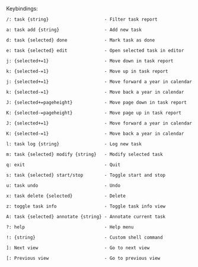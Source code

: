 Keybindings:

    /: task {string}                     - Filter task report

    a: task add {string}                 - Add new task

    d: task {selected} done              - Mark task as done

    e: task {selected} edit              - Open selected task in editor

    j: {selected+=1}                     - Move down in task report

    k: {selected-=1}                     - Move up in task report

    j: {selected+=1}                     - Move forward a year in calendar

    k: {selected-=1}                     - Move back a year in calendar

    J: {selected+=pageheight}            - Move page down in task report

    K: {selected-=pageheight}            - Move page up in task report

    J: {selected+=1}                     - Move forward a year in calendar

    K: {selected-=1}                     - Move back a year in calendar

    l: task log {string}                 - Log new task

    m: task {selected} modify {string}   - Modify selected task

    q: exit                              - Quit

    s: task {selected} start/stop        - Toggle start and stop

    u: task undo                         - Undo

    x: task delete {selected}            - Delete

    z: toggle task info                  - Toggle task info view

    A: task {selected} annotate {string} - Annotate current task

    ?: help                              - Help menu

    !: {string}                          - Custom shell command

    ]: Next view                         - Go to next view

    [: Previous view                     - Go to previous view
